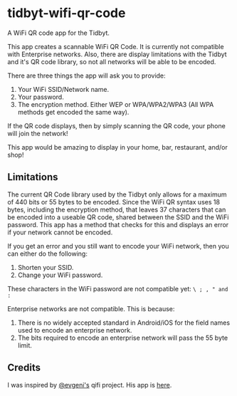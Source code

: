 # tidbyt-wifi-qr-code
A WiFi QR code app for the Tidbyt.

This app creates a scannable WiFi QR Code. It is currently not compatible with Enterprise networks. Also, there are display limitations with the Tidbyt and it's QR code library, so not all networks will be able to be encoded.

There are three things the app will ask you to provide:

1. Your WiFi SSID/Network name.
2. Your password.
3. The encryption method. Either WEP or WPA/WPA2/WPA3 (All WPA methods get encoded the same way).

If the QR code displays, then by simply scanning the QR code, your phone will join the network!

This app would be amazing to display in your home, bar, restaurant, and/or shop!

## Limitations
The current QR Code library used by the Tidbyt only allows for a maximum of 440 bits or 55 bytes to be encoded. Since the WiFi QR syntax uses 18 bytes, including the encryption method, that leaves 37 characters that can be encoded into a useable QR code, shared between the SSID and the WiFi password. This app has a method that checks for this and displays an error if your network cannot be encoded. 

If you get an error and you still want to encode your WiFi network, then you can either do the following:
1. Shorten your SSID. 
2. Change your WiFi password. 

These characters in the WiFi password are not compatible yet: `\ ; , " and :`

Enterprise networks are not compatible. This is because:
1. There is no widely accepted standard in Android/iOS for the field names used to encode an enterprise network. 
2. The bits required to encode an enterprise network will pass the 55 byte limit.

## Credits
I was inspired by [@evgeni's](https://github.com/evgeni) qifi project. His app is [here](https://qifi.org/).
